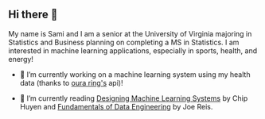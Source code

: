## Hi there 👋

My name is Sami and I am a senior at the University of Virginia majoring in Statistics and Business planning on completing a MS in Statistics. I am interested in machine learning applications, especially in sports, health, and energy!

- 🔭 I’m currently working on a machine learning system using my health data (thanks to [oura ring's](https://ouraring.com/) api)!
  
- 🌱 I’m currently reading [Designing Machine Learning Systems](https://learning.oreilly.com/library/view/designing-machine-learning/9781098107956/) by Chip Huyen and [Fundamentals of Data Engineering](https://learning.oreilly.com/library/view/fundamentals-of-data/9781098108298/) by Joe Reis.

<!--
**samiadam7/samiadam7** is a ✨ _special_ ✨ repository because its `README.md` (this file) appears on your GitHub profile.

Here are some ideas to get you started:

- 🔭 I’m currently working on ...
- 🌱 I’m currently learning ...
- 👯 I’m looking to collaborate on ...
- 🤔 I’m looking for help with ...
- 💬 Ask me about ...
- 📫 How to reach me: ...
- 😄 Pronouns: ...
- ⚡ Fun fact: ...
-->
